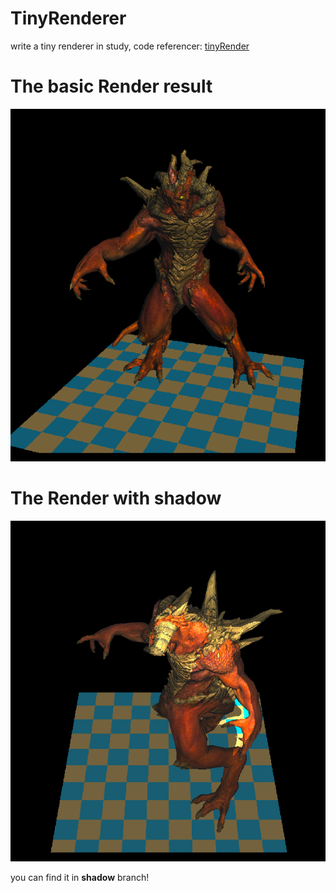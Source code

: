 # TinyRenderer
write a tiny renderer in study, code referencer: [tinyRender](https://github.com/ssloy/tinyrenderer)

# The basic Render result
![](./obj/result_pic/basic-render.png)

# The Render with shadow
![](./obj/result_pic/shadow-render.png)

you can find it in **shadow** branch!